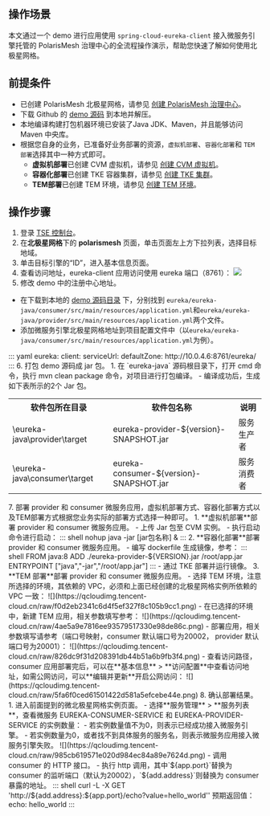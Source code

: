 ## 操作场景
 
本文通过一个 demo 进行应用使用 `spring-cloud-eureka-client` 接入微服务引擎托管的 PolarisMesh 治理中心的全流程操作演示，帮助您快速了解如何使用北极星网格。

## 前提条件

- 已创建 PolarisMesh 北极星网格，请参见 [创建 PolarisMesh 治理中心](https://cloud.tencent.com/document/product/1364/65866)。
- 下载 Github 的 [demo 源码](https://github.com/polarismesh/examples/tree/main/eureka/eureka-java) 到本地并解压。
- 本地编译构建打包机器环境已安装了Java JDK、Maven，并且能够访问 Maven 中央库。
- 根据您自身的业务，已准备好业务部署的资源，`虚拟机部署`、`容器化部署`和 `TEM 部署`选择其中一种方式即可。
  - **虚拟机部署**已创建 CVM 虚拟机，请参见 [创建 CVM 虚拟机](https://cloud.tencent.com/document/product/213/2936)。
  - **容器化部署**已创建 TKE 容器集群，请参见 [创建 TKE 集群](https://cloud.tencent.com/document/product/457/32189)。
  - **TEM部署**已创建 TEM 环境，请参见 [创建 TEM 环境](https://cloud.tencent.com/document/product/1371/53293)。

## 操作步骤

1. 登录 [TSE 控制台](https://console.cloud.tencent.com/tse)。
2. 在**北极星网格**下的 **polarismesh** 页面，单击页面左上方下拉列表，选择目标地域。
3. 单击目标引擎的“ID”，进入基本信息页面。
4. 查看访问地址，eureka-client 应用访问使用 eureka 端口（8761）：
![](https://qcloudimg.tencent-cloud.cn/raw/e7dc5ac5f7c76a316ae68b667d8a365f.png)
5. 修改 demo 中的注册中心地址。
  - 在下载到本地的 [demo 源码目录](https://github.com/polarismesh/examples/tree/main/eureka/eureka-java) 下，分别找到
`eureka/eureka-java/consumer/src/main/resources/application.yml`和`eureka/eureka-java/provider/src/main/resources/application.yml`两个文件。
  - 添加微服务引擎北极星网格地址到项目配置文件中（以`eureka/eureka-java/consumer/src/main/resources/application.yml`为例）。
<dx-codeblock>
:::  yaml
eureka:
    client:
    serviceUrl:
      defaultZone: http://10.0.4.6:8761/eureka/
:::
</dx-codeblock> 
6. 打包 demo 源码成 jar 包。
  1. 在 `eureka-java` 源码根目录下，打开 cmd 命令，执行 mvn clean package 命令，对项目进行打包编译。
  - 编译成功后，生成如下表所示的2个 Jar 包。
<table>
<tr>
<th>软件包所在目录</th>
<th>软件包名称</th>
<th>说明</th>
</tr>
<tr>
<td>\eureka-java\provider\target</td>
<td>eureka-provider-${version}-SNAPSHOT.jar</td>
<td>服务生产者</td>
</tr>
<tr>
<td>\eureka-java\consumer\target</td>
<td>eureka-consumer-${version}-SNAPSHOT.jar</td>
<td>服务消费者</td>
</tr>
</table>
7. 部署 provider 和 consumer 微服务应用，虚拟机部署方式、容器化部署方式以及TEM部署方式根据您业务实际的部署方式选择一种即可。
 1. **虚拟机部署**部署 provider 和 consumer 微服务应用。
    - 上传 Jar 包至 CVM 实例。
    - 执行启动命令进行启动：
<dx-codeblock>
:::  shell
     nohup java -jar [jar包名称] &
:::
</dx-codeblock>
  2. **容器化部署**部署 provider 和 consumer 微服务应用。
     - 编写 dockerfile 生成镜像，参考：
<dx-codeblock>
:::  shell
     FROM java:8
     ADD ./eureka-provider-${VERSION}.jar /root/app.jar
     ENTRYPOINT  ["java","-jar","/root/app.jar"]
:::
     </dx-codeblock>   
      - 通过 TKE 部署并运行镜像。
  3. **TEM 部署**部署 provider 和 consumer 微服务应用。
      - 选择 TEM 环境，注意所选择的环境，其依赖的 VPC，必须和上面已经创建的北极星网格实例所依赖的 VPC 一致：     
![](https://qcloudimg.tencent-cloud.cn/raw/f0d2eb2341c6d4f5ef327f8c105b9cc1.png)
      - 在已选择的环境中，新建 TEM 应用，相关参数填写参考：
![](https://qcloudimg.tencent-cloud.cn/raw/4ae5a9e7816ee93579517330e98de86c.png)
      - 部署应用，相关参数填写请参考（端口号映射，consumer 默认端口号为20002， provider 默认端口号为20001）：
![](https://qcloudimg.tencent-cloud.cn/raw/826dc9f31d208391db44b51a6b9fb3f4.png)
      - 查看访问路径，consumer 应用部署完后，可以在**基本信息** > **访问配置**中查看访问地址，如需公网访问，可以**编辑并更新**开启公网访问：
![](https://qcloudimg.tencent-cloud.cn/raw/5fa6f0ced61501422d581a5efcebe44e.png)
8. 确认部署结果。
 1. 进入前面提到的微北极星网格实例页面。
    - 选择**服务管理** > **服务列表**，查看微服务 EUREKA-CONSUMER-SERVICE 和 EUREKA-PROVIDER-SERVICE 的实例数量：
    - 若实例数量值不为0，则表示已经成功接入微服务引擎。
    - 若实例数量为0，或者找不到具体服务的服务名，则表示微服务应用接入微服务引擎失败。
    ![](https://qcloudimg.tencent-cloud.cn/raw/985cb619571e020d984ec84a89e7624d.png)
 - 调用 consumer 的 HTTP 接口。
    - 执行 http 调用，其中`${app.port}`替换为 consumer 的监听端口（默认为20002），`${add.address}`则替换为 consumer 暴露的地址。
<dx-codeblock>
:::  shell
    curl -L -X GET 'http://${add.address}:${app.port}/echo?value=hello_world''
    预期返回值：echo: hello_world
:::
</dx-codeblock>   
